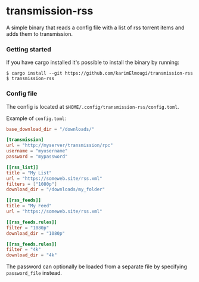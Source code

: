 # transmission-rss
A simple binary that reads a config file with a list of rss torrent items and adds them
to transmission.

### Getting started
If you have cargo installed it's possible to install the binary by running:

```
$ cargo install --git https://github.com/karimElmougi/transmission-rss
$ transmission-rss
```

### Config file

The config is located at `$HOME/.config/transmission-rss/config.toml`.

Example of `config.toml`:

```toml
base_download_dir = "/downloads/"

[transmission]
url = "http://myserver/transmission/rpc"
username = "myusername"
password = "mypassword"

[[rss_list]]
title = "My List"
url = "https://someweb.site/rss.xml"
filters = ["1080p"]
download_dir = "/downloads/my_folder"

[[rss_feeds]]
title = "My Feed"
url = "https://someweb.site/rss.xml"

[[rss_feeds.rules]]
filter = "1080p"
download_dir = "1080p"

[[rss_feeds.rules]]
filter = "4k"
download_dir = "4k"
```

The password can optionally be loaded from a separate file by specifying `password_file` instead.
